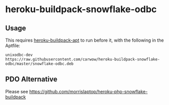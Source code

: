 heroku-buildpack-snowflake-odbc
===

## Usage
This requires [heroku-buildpack-apt](https://github.com/heroku/heroku-buildpack-apt) to run before
it, with the following in the Aptfile:

```
unixodbc-dev
https://raw.githubusercontent.com/carwow/heroku-buildpack-snowflake-odbc/master/snowflake-odbc.deb
```

## PDO Alternative

Please see https://github.com/morrislaptop/heroku-php-snowflake-buildpack
